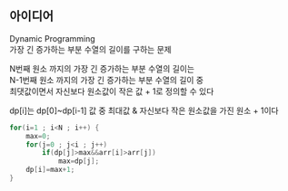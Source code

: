 ## 아이디어
Dynamic Programming  
가장 긴 증가하는 부분 수열의 길이를 구하는 문제  
  
N번째 원소 까지의 가장 긴 증가하는 부분 수열의 길이는  
N-1번째 원소 까지의 가장 긴 증가하는 부분 수열의 길이 중  
최댓값이면서 자신보다 원소값이 작은 값 + 1로 정의할 수 있다  
  
dp[i]는 dp[0]~dp[i-1] 값 중 최대값 & 자신보다 작은 원소값을 가진 원소 + 1이다
```c
for(i=1 ; i<N ; i++) {
	max=0;
	for(j=0 ; j<i ; j++)
		if(dp[j]>max&&arr[i]>arr[j])
			max=dp[j];
	dp[i]=max+1;
}
```
